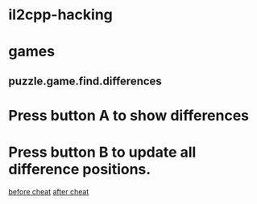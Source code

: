 # il2cpp-hacking

# games
## puzzle.game.find.differences

# Press button A to show differences
# Press button B to update all difference positions.

[before cheat](https://github.com/mengxipeng1122/il2cpp-hacking/blob/master/images/Screenshot_20240617-174535.png)
[after cheat](https://github.com/mengxipeng1122/il2cpp-hacking/blob/master/images/Screenshot_20240617-174535.png)



